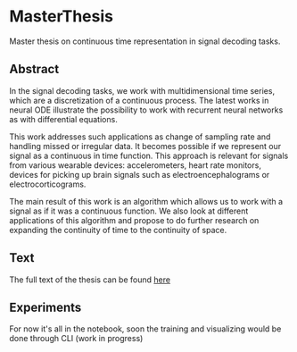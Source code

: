 # MasterThesis

Master thesis on continuous time representation in signal decoding tasks.

## Abstract

In the signal decoding tasks, we work with multidimensional time series, which are a
discretization of a continuous process. The latest works in neural ODE illustrate the
possibility to work with recurrent neural networks as with differential equations.

This work addresses such applications as change of sampling rate and handling missed or
irregular data. It becomes possible if we represent our signal as a continuous in time
function. This approach is relevant for signals from various wearable devices:
accelerometers, heart rate monitors, devices for picking up brain signals such as
electroencephalograms or electrocorticograms.

The main result of this work is an algorithm which allows us to work with a signal as if
it was a continuous function. We also look at different applications of this algorithm and
propose to do further research on expanding the continuity of time to the continuity of
space.

## Text

The full text of the thesis can be found
[here](https://www.overleaf.com/read/rjvmxvkmgvyg)

## Experiments

For now it's all in the notebook, soon the training and visualizing would be done through
CLI (work in progress)

